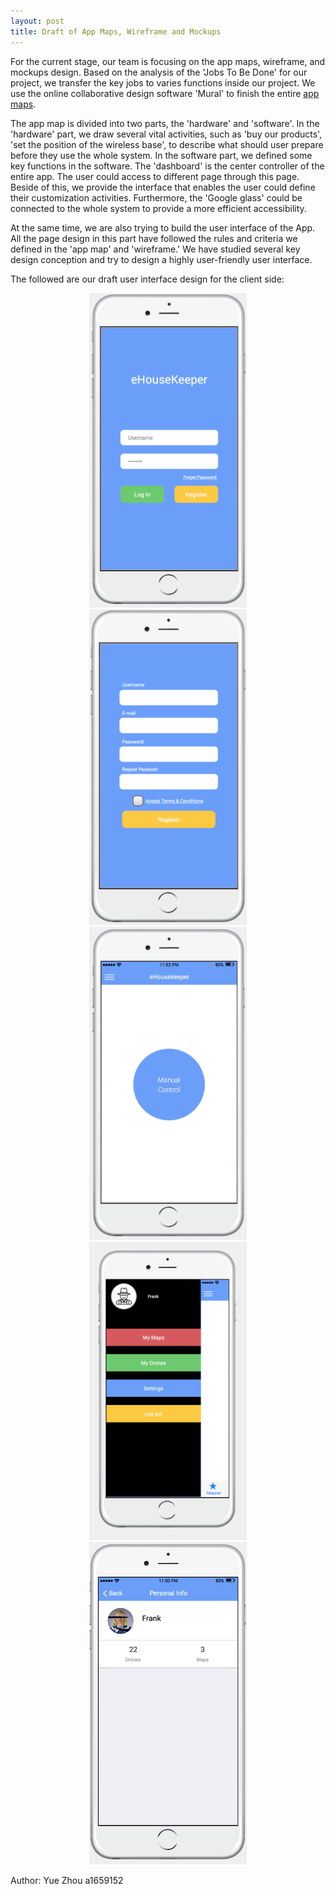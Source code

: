 ```yaml
---
layout: post
title: Draft of App Maps, Wireframe and Mockups
---
```


For the current stage, our team is focusing on the app maps, wireframe, and mockups design. Based on the analysis of the 'Jobs To Be Done' for our project, we transfer the key jobs to varies functions inside our project. We use the online collaborative design software 'Mural' to finish the entire [app maps](https://app.mural.ly/t/businessmen7998/m/businessmen7998/1459749605986).

The app map is divided into two parts, the 'hardware' and 'software'. In the 'hardware' part, we draw several vital activities, such as 'buy our products', 'set the position of the wireless base', to describe what should user prepare before they use the whole system. In the software part, we defined some key functions in the software. The 'dashboard' is the center controller of the entire app. The user could access to different page through this page. Beside of this, we provide the interface that enables the user could define their customization activities. Furthermore, the 'Google glass' could be connected to the whole system to provide a more efficient accessibility.


At the same time, we are also trying to build the user interface of the App. All the page design in this part have followed the rules and criteria we defined in the 'app map' and 'wireframe.' We have studied several key design conception and try to design a highly user-friendly user interface.

The followed are our draft user interface design for the client side:

<center>
<img src="https://raw.githubusercontent.com/immortaljoe/immortaljoe.github.io/master/img/design/login.png" alt="Log in" style="width: 50%;"/>
<img src="https://raw.githubusercontent.com/immortaljoe/immortaljoe.github.io/master/img/design/register.png" alt="Register" style="width: 50%;"/>
<img src="https://raw.githubusercontent.com/immortaljoe/immortaljoe.github.io/master/img/design/maunualcontrol.png" alt="Maunal Control" style="width: 50%;"/>
<img src="https://raw.githubusercontent.com/immortaljoe/immortaljoe.github.io/master/img/design/controller2.png" alt="Dashboard Sidebar" style="width: 50%;"/>
<img src="https://raw.githubusercontent.com/immortaljoe/immortaljoe.github.io/master/img/design/userinfo.png" alt="User Info" style="width: 50%;"/>
</center>


<!-- ![Log In](https://raw.githubusercontent.com/immortaljoe/immortaljoe.github.io/master/img/design/login.png =250)
(Log in screen) -->




Author: Yue Zhou a1659152
